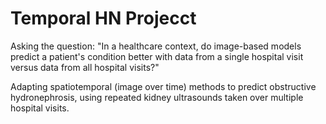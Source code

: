 # Temporal HN Projecct
Asking the question: "In a healthcare context, do image-based models predict a patient's condition better with data from a single hospital visit versus data from all hospital visits?" 
 
Adapting spatiotemporal (image over time) methods to predict obstructive hydronephrosis, using repeated kidney ultrasounds taken over multiple hospital visits.
